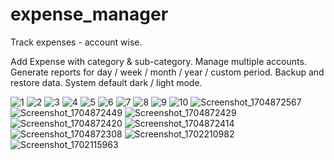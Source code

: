 # expense_manager

Track expenses - account wise. 

Add Expense with category & sub-category. 
Manage multiple accounts. 
Generate reports for day / week / month / year / custom period. 
Backup and restore data. 
System default dark / light mode. 

![1](https://github.com/ranrr/expense_manager/assets/11955969/336272b0-7c0b-4a9d-8c06-0a1b98c491e7)
![2](https://github.com/ranrr/expense_manager/assets/11955969/ffd8abc7-93dd-4399-bf37-14ac89f5927d)
![3](https://github.com/ranrr/expense_manager/assets/11955969/2b49c4d1-caec-4639-9653-f5e8adb3efd3)
![4](https://github.com/ranrr/expense_manager/assets/11955969/cb51ca37-5497-41b0-a15f-4a1250274769)
![5](https://github.com/ranrr/expense_manager/assets/11955969/03ec3f92-4b59-4410-b22f-6cd57d5f7323)
![6](https://github.com/ranrr/expense_manager/assets/11955969/721e3cc7-f6a0-433d-9084-167ebb5ce081)
![7](https://github.com/ranrr/expense_manager/assets/11955969/3ec99d62-501e-46f0-a1f8-56b503c4c38f)
![8](https://github.com/ranrr/expense_manager/assets/11955969/50789c4f-1fb4-41a1-a73d-ba848a54ddb6)
![9](https://github.com/ranrr/expense_manager/assets/11955969/73707312-7df8-49e9-a5f6-616b2e8c0ff9)
![10](https://github.com/ranrr/expense_manager/assets/11955969/67273656-7b96-4a46-b59a-1eabb9fd5ee7)
![Screenshot_1704872567](https://github.com/ranrr/expense_manager/assets/11955969/fc0755d6-0c55-471e-9349-8496bcc2844c)
![Screenshot_1704872449](https://github.com/ranrr/expense_manager/assets/11955969/133895a9-931a-4b6a-873c-26d297c08101)
![Screenshot_1704872429](https://github.com/ranrr/expense_manager/assets/11955969/c2900300-6b9f-486f-9602-ffdb0a28153d)
![Screenshot_1704872420](https://github.com/ranrr/expense_manager/assets/11955969/cf30f98c-7ad4-4405-a77f-efbc151ec810)
![Screenshot_1704872414](https://github.com/ranrr/expense_manager/assets/11955969/2c56b207-8bce-434b-ba74-c3e58f711960)
![Screenshot_1704872308](https://github.com/ranrr/expense_manager/assets/11955969/d680733e-eacd-4985-b825-407920084995)
![Screenshot_1702210982](https://github.com/ranrr/expense_manager/assets/11955969/800aab12-0136-47c1-8698-706702166888)
![Screenshot_1702115963](https://github.com/ranrr/expense_manager/assets/11955969/7ca6e450-3bcd-4f87-a268-ccb2993cc54e)
